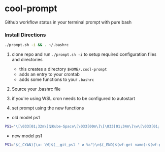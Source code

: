 # cool-prompt

Github workflow status in your terminal prompt with pure bash 

### Install Directions
```sh
./prompt.sh -i && . ~/.bashrc
```
1. clone repo and run `./prompt.sh -i` to setup required configuration files and directories
    - this creates a directory `$HOME/.cool-prompt`
    - adds an entry to your crontab
    - adds some functions to your `.bashrc`
2. Source your .bashrc file

3. if you're using WSL cron needs to be configured to autostart
4. set prompt using the new functions

- old model ps1
```sh
PS1='\[\033[01;32m\]🖫Kube-Space\[\033[00m\]\[\033[01;34m\]\w\[\033[01;32m\] ⮁:\[\033[01;33m\]$(gitbranch)\[\033[01;32m\] ♲:\[\033[01;33m\]$ENV `if [ "$(plstatus 2)" = succeeded ]; then printf "\[\033[01;32m\]$(plstatus 0)"; elif [ "$(plstatus 1)" = inProgress ]; then printf "$(plstatus 0)"; else printf "\[\033[31m\]$(plstatus 0)"; fi;`\[\033[00m\]\n$ '
```

- new model ps1
```sh
PS1='$(_CYAN)[\u: \W]$(__git_ps1 " ⇵ %s")\n$(_END)$(wf-get name):$(wf-get conclusion)\n$ '
```

